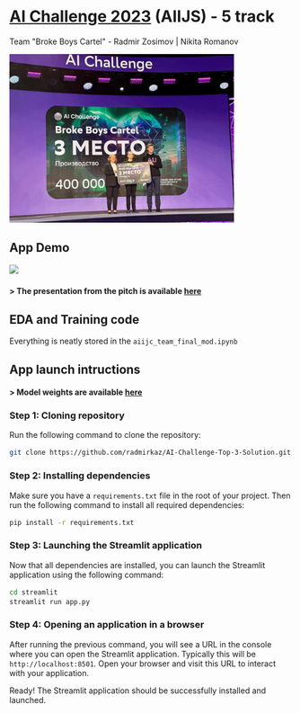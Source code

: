 # [AI Challenge 2023](https://aiijc.com/en/) (AIIJS) - 5 track

Team "Broke Boys Cartel" - Radmir Zosimov | Nikita Romanov

<img src="imgs/awards.jpg" height="300"/>

## App Demo

![](imgs/demo.gif)

#### > The presentation from the pitch is available [here](https://www.canva.com/design/DAFxp0j55M8/h5LdmGPCE45mOcjVdGbo6A/edit?utm_content=DAFxp0j55M8&utm_campaign=designshare&utm_medium=link2&utm_source=sharebutton)

## EDA and Training code 

Everything is neatly stored in the `aiijc_team_final_mod.ipynb`

## App launch intructions

#### > Model weights are available [here](https://drive.google.com/file/d/1x9GPhWwHy9nGgc-XlZYbvugfeEGbxPlt/view?usp=sharing)

### Step 1: Cloning repository

Run the following command to clone the repository:

```bash
git clone https://github.com/radmirkaz/AI-Challenge-Top-3-Solution.git
```

### Step 2: Installing dependencies

Make sure you have a `requirements.txt` file in the root of your project. Then run the following command to install all required dependencies:

```bash
pip install -r requirements.txt
```

### Step 3: Launching the Streamlit application

Now that all dependencies are installed, you can launch the Streamlit application using the following command:

```bash
cd streamlit
streamlit run app.py
```

### Step 4: Opening an application in a browser

After running the previous command, you will see a URL in the console where you can open the Streamlit application. Typically this will be `http://localhost:8501`. Open your browser and visit this URL to interact with your application.

Ready! The Streamlit application should be successfully installed and launched.
